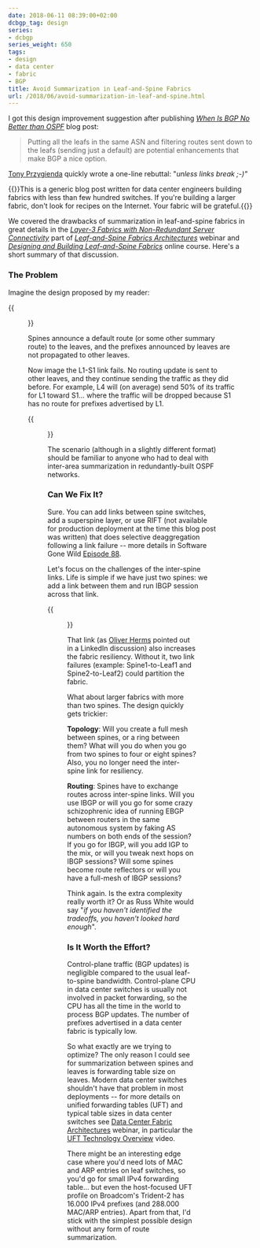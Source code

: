```yaml
---
date: 2018-06-11 08:39:00+02:00
dcbgp_tag: design
series:
- dcbgp
series_weight: 650
tags:
- design
- data center
- fabric
- BGP
title: Avoid Summarization in Leaf-and-Spine Fabrics
url: /2018/06/avoid-summarization-in-leaf-and-spine.html
---
```

I got this design improvement suggestion after publishing [*When Is BGP No Better than OSPF*](https://blog.ipspace.net/2018/06/is-ebgp-really-better-than-ospf-in-leaf.html) blog post:

> Putting all the leafs in the same ASN and filtering routes sent down to the leafs (sending just a default) are potential enhancements that make BGP a nice option.

[Tony Przygienda](https://www.linkedin.com/in/dr-tony-przygienda-018501/) quickly wrote a one-line rebuttal: "*unless links break ;-)"*
<!--more-->
{{<note warn>}}This is a generic blog post written for data center engineers building fabrics with less than few hundred switches. If you're building a larger fabric, don't look for recipes on the Internet. Your fabric will be grateful.{{</note>}}

We covered the drawbacks of summarization in leaf-and-spine fabrics in great details in the [*Layer-3 Fabrics with Non-Redundant Server Connectivity*](https://my.ipspace.net/bin/list?id=Clos#L3_SINGLE) part of [*Leaf-and-Spine Fabrics Architectures*](http://www.ipspace.net/Leaf-and-Spine_Fabric_Architectures) webinar and [*Designing and Building Leaf-and-Spine Fabrics*](http://www.ipspace.net/Designing_and_Building_Data_Center_Fabrics) online course. Here's a short summary of that discussion.

### The Problem

Imagine the design proposed by my reader:

{{<figure src="/2018/06/s1600-Default-Route-Setup.png" caption="Using a default route in a data center fabric">}}

Spines announce a default route (or some other summary route) to the leaves, and the prefixes announced by leaves are not propagated to other leaves.

Now image the L1-S1 link fails. No routing update is sent to other leaves, and they continue sending the traffic as they did before. For example, L4 will (on average) send 50% of its traffic for L1 toward S1... where the traffic will be dropped because S1 has no route for prefixes advertised by L1.

{{<figure src="/2018/06/s1600-Default-Route-Failure.png" caption="A link failure creates a black hole">}}

The scenario (although in a slightly different format) should be familiar to anyone who had to deal with inter-area summarization in redundantly-built OSPF networks.

### Can We Fix It?

Sure. You can add links between spine switches, add a superspine layer, or use RIFT (not available for production deployment at the time this blog post was written) that does selective deaggregation following a link failure -- more details in Software Gone Wild [Episode 88](https://blog.ipspace.net/2018/03/data-center-routing-with-rift-on.html).

Let's focus on the challenges of the inter-spine links. Life is simple if we have just two spines: we add a link between them and run IBGP session across that link.

{{<figure src="/2018/06/s1600-Default-Route-Packet-Flow.png" caption="Adding inter-spine links">}}

That link (as [Oliver Herms](https://www.linkedin.com/in/oliver-herms-7974b091/) pointed out in a LinkedIn discussion) also increases the fabric resiliency. Without it, two link failures (example: Spine1-to-Leaf1 and Spine2-to-Leaf2) could partition the fabric.

What about larger fabrics with more than two spines. The design quickly gets trickier:

**Topology**: Will you create a full mesh between spines, or a ring between them? What will you do when you go from two spines to four or eight spines? Also, you no longer need the inter-spine link for resiliency.

**Routing**: Spines have to exchange routes across inter-spine links. Will you use IBGP or will you go for some crazy schizophrenic idea of running EBGP between routers in the same autonomous system by faking AS numbers on both ends of the session? If you go for IBGP, will you add IGP to the mix, or will you tweak next hops on IBGP sessions? Will some spines become route reflectors or will you have a full-mesh of IBGP sessions?

Think again. Is the extra complexity really worth it? Or as Russ White would say "*if you haven't identified the tradeoffs, you haven't looked hard enough*".

### Is It Worth the Effort?

Control-plane traffic (BGP updates) is negligible compared to the usual leaf-to-spine bandwidth. Control-plane CPU in data center switches is usually not involved in packet forwarding, so the CPU has all the time in the world to process BGP updates. The number of prefixes advertised in a data center fabric is typically low.

So what exactly are we trying to optimize? The only reason I could see for summarization between spines and leaves is forwarding table size on leaves. Modern data center switches shouldn't have that problem in most deployments -- for more details on unified forwarding tables (UFT) and typical table sizes in data center switches see [Data Center Fabric Architectures](http://www.ipspace.net/Data_Center_Fabrics) webinar, in particular the [UFT Technology Overview](https://my.ipspace.net/bin/list?id=DCFabric#TECHNOLOGY) video.

There might be an interesting edge case where you'd need lots of MAC and ARP entries on leaf switches, so you'd go for small IPv4 forwarding table... but even the host-focused UFT profile on Broadcom's Trident-2 has 16.000 IPv4 prefixes (and 288.000 MAC/ARP entries). Apart from that, I'd stick with the simplest possible design without any form of route summarization.
